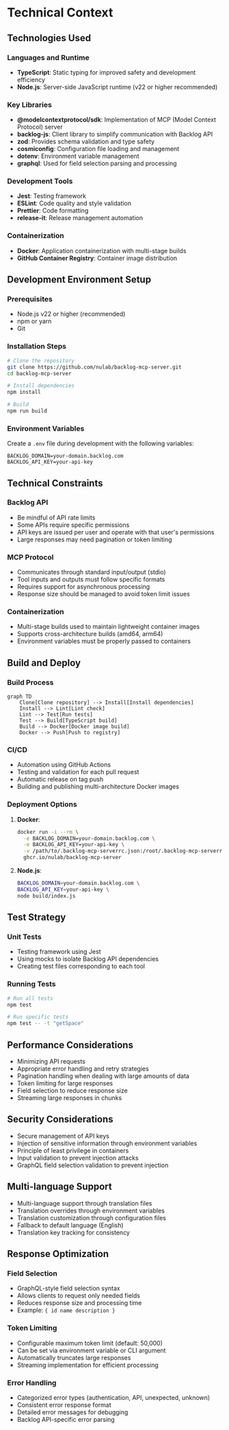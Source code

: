 # Technical Context

## Technologies Used

### Languages and Runtime
- **TypeScript**: Static typing for improved safety and development efficiency
- **Node.js**: Server-side JavaScript runtime (v22 or higher recommended)

### Key Libraries
- **@modelcontextprotocol/sdk**: Implementation of MCP (Model Context Protocol) server
- **backlog-js**: Client library to simplify communication with Backlog API
- **zod**: Provides schema validation and type safety
- **cosmiconfig**: Configuration file loading and management
- **dotenv**: Environment variable management
- **graphql**: Used for field selection parsing and processing

### Development Tools
- **Jest**: Testing framework
- **ESLint**: Code quality and style validation
- **Prettier**: Code formatting
- **release-it**: Release management automation

### Containerization
- **Docker**: Application containerization with multi-stage builds
- **GitHub Container Registry**: Container image distribution

## Development Environment Setup

### Prerequisites
- Node.js v22 or higher (recommended)
- npm or yarn
- Git

### Installation Steps
```bash
# Clone the repository
git clone https://github.com/nulab/backlog-mcp-server.git
cd backlog-mcp-server

# Install dependencies
npm install

# Build
npm run build
```

### Environment Variables
Create a `.env` file during development with the following variables:
```
BACKLOG_DOMAIN=your-domain.backlog.com
BACKLOG_API_KEY=your-api-key
```

## Technical Constraints

### Backlog API
- Be mindful of API rate limits
- Some APIs require specific permissions
- API keys are issued per user and operate with that user's permissions
- Large responses may need pagination or token limiting

### MCP Protocol
- Communicates through standard input/output (stdio)
- Tool inputs and outputs must follow specific formats
- Requires support for asynchronous processing
- Response size should be managed to avoid token limit issues

### Containerization
- Multi-stage builds used to maintain lightweight container images
- Supports cross-architecture builds (amd64, arm64)
- Environment variables must be properly passed to containers

## Build and Deploy

### Build Process
```mermaid
graph TD
    Clone[Clone repository] --> Install[Install dependencies]
    Install --> Lint[Lint check]
    Lint --> Test[Run tests]
    Test --> Build[TypeScript build]
    Build --> Docker[Docker image build]
    Docker --> Push[Push to registry]
```

### CI/CD
- Automation using GitHub Actions
- Testing and validation for each pull request
- Automatic release on tag push
- Building and publishing multi-architecture Docker images

### Deployment Options
1. **Docker**:
   ```bash
   docker run -i --rm \
     -e BACKLOG_DOMAIN=your-domain.backlog.com \
     -e BACKLOG_API_KEY=your-api-key \
     -v /path/to/.backlog-mcp-serverrc.json:/root/.backlog-mcp-serverrc.json:ro \
     ghcr.io/nulab/backlog-mcp-server
   ```

2. **Node.js**:
   ```bash
   BACKLOG_DOMAIN=your-domain.backlog.com \
   BACKLOG_API_KEY=your-api-key \
   node build/index.js
   ```

## Test Strategy

### Unit Tests
- Testing framework using Jest
- Using mocks to isolate Backlog API dependencies
- Creating test files corresponding to each tool

### Running Tests
```bash
# Run all tests
npm test

# Run specific tests
npm test -- -t "getSpace"
```

## Performance Considerations

- Minimizing API requests
- Appropriate error handling and retry strategies
- Pagination handling when dealing with large amounts of data
- Token limiting for large responses
- Field selection to reduce response size
- Streaming large responses in chunks

## Security Considerations

- Secure management of API keys
- Injection of sensitive information through environment variables
- Principle of least privilege in containers
- Input validation to prevent injection attacks
- GraphQL field selection validation to prevent injection

## Multi-language Support

- Multi-language support through translation files
- Translation overrides through environment variables
- Translation customization through configuration files
- Fallback to default language (English)
- Translation key tracking for consistency

## Response Optimization

### Field Selection
- GraphQL-style field selection syntax
- Allows clients to request only needed fields
- Reduces response size and processing time
- Example: `{ id name description }`

### Token Limiting
- Configurable maximum token limit (default: 50,000)
- Can be set via environment variable or CLI argument
- Automatically truncates large responses
- Streaming implementation for efficient processing

### Error Handling
- Categorized error types (authentication, API, unexpected, unknown)
- Consistent error response format
- Detailed error messages for debugging
- Backlog API-specific error parsing
